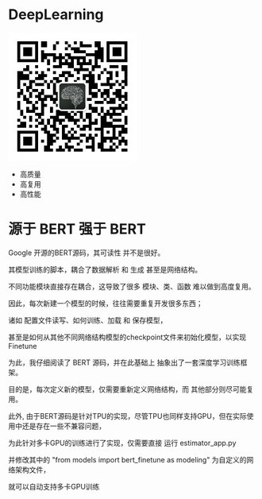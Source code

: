 # DeepLearning

![image](https://github.com/ethanchiu7/peakview/blob/main/img/peakview-weixin.jpg)

* 高质量
* 高复用
* 高性能

# 源于 BERT 强于 BERT
Google 开源的BERT源码，其可读性 并不是很好。

其模型训练的脚本，耦合了数据解析 和 生成 甚至是网络结构。

不同功能模块直接存在耦合，这导致了很多 模块、类、函数 难以做到高度复用。

因此，每次新建一个模型的时候，往往需要重复开发很多东西；

诸如 配置文件读写、如何训练、加载 和 保存模型，

甚至是如何从其他不同网络结构模型的checkpoint文件来初始化模型，以实现 Finetune

为此，我仔细阅读了 BERT 源码，并在此基础上 抽象出了一套深度学习训练框架。

目的是，每次定义新的模型，仅需要重新定义网络结构，而 其他部分则尽可能复用。

此外, 由于BERT源码是针对TPU的实现，尽管TPU也同样支持GPU，但在实际使用中还是存在一些不兼容问题，

为此针对多卡GPU的训练进行了实现，仅需要直接 运行 estimator_app.py 

并修改其中的 "from models import bert_finetune as modeling" 为自定义的网络架构文件，

就可以自动支持多卡GPU训练


